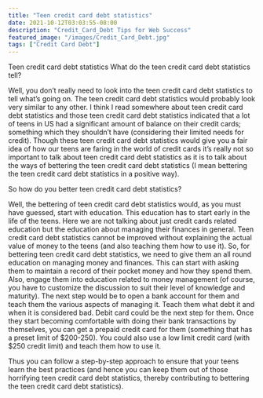 ```yaml
---
title: "Teen credit card debt statistics"
date: 2021-10-12T03:03:55-08:00
description: "Credit_Card_Debt Tips for Web Success"
featured_image: "/images/Credit_Card_Debt.jpg"
tags: ["Credit Card Debt"]
---
```


Teen credit card debt statistics
What do the teen credit card debt statistics tell?

Well, you don’t really need to look into the teen credit card debt statistics to tell what’s going on. The teen credit card debt statistics would probably look very similar to any other. I think I read somewhere about teen credit card debt statistics and those teen credit card debt statistics indicated that a lot of   teens in US had a significant amount of balance on their credit cards;  something which they shouldn’t have (considering their limited needs for credit). Though these teen credit card debt statistics would give you a fair idea of how our teens are faring in the world of credit cards it’s really not so important to talk about teen credit card debt statistics as it is to talk about the ways of bettering the teen credit card debt statistics (I mean bettering the teen credit card debt statistics in a positive way).

So how do you better teen credit card debt statistics?

Well, the bettering of teen credit card debt statistics would, as you must have guessed, start with education. This education has to start early in the life of the teens. Here we are not talking about just credit cards related education but the education about managing their finances in general. Teen credit card debt statistics cannot be improved without explaining the actual value of money to the teens (and also teaching them how to use it). So, for bettering teen credit card debt statistics, we need to give them an all round education on managing money and finances. This can start with asking them to maintain a record of their pocket money and how they spend them. Also, engage them into education related to money management (of course, you have to customize the discussion to suit their level of knowledge and maturity). The next step would be to open a bank account for them and teach them the various aspects of managing it. Teach them what debt it and when it is considered bad. Debit card could be the next step for them. Once they start becoming comfortable with doing their bank transactions by themselves, you can get a prepaid credit card for them (something that has a preset limit of $200-250). You could also use a low limit credit card (with $250 credit limit) and teach them how to use it. 

Thus you can follow a step-by-step approach to ensure that your teens learn the best practices (and hence you can keep them out of those horrifying teen credit card debt statistics, thereby contributing to bettering the teen credit card debt statistics).

